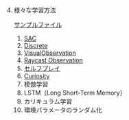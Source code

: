 4. 様々な学習方法

    <a href="https://drive.google.com/drive/folders/1AJkScgeqh2AZD4iH7-2QbmGucvFAiv-J" target="_blank">サンプルファイル</a>

    1. [SAC](4_1.md)
    2. [Discrete](4_2.md)
    3. [VisualObservation](4_3.md)
    4. [Raycast Observation](4_4.md)
    5. [セルフプレイ](4_5.md)
    6. [Curiosity](4_6.md)
    7. 模倣学習
    8. LSTM（Long Short-Term Memory）
    9. カリキュラム学習
    10. 環境パラメータのランダム化

